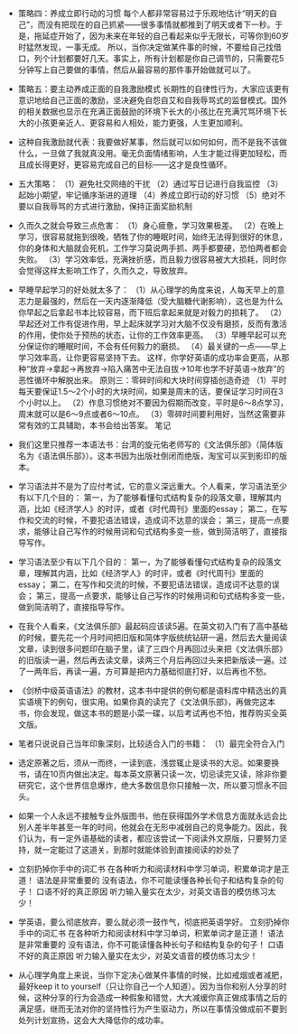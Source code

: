 - 策略四：养成立即行动的习惯 每个人都非常容易过于乐观地估计“明天的自己”，而没有把现在的自己抓紧——很多事情就都推到了明天或者下一秒。于是，拖延症开始了，因为未来在年轻的自己看起来似乎无限长，可等你到60岁时猛然发现，一事无成。 所以，当你决定做某件事的时候，不要给自己找借口，列个计划都要好几天。事实上，所有计划都是你自己调节的，只需要花5分钟写上自己要做的事情，然后从最容易的那件事开始做就可以了。

- 策略五：要主动养成正面的自我激励模式 长期性的自律性行为，大家应该更有意识地给自己正面的激励，坚决避免自怨自艾和自我辱骂式的监督模式。国外的相关数据也显示在充满正面鼓励的环境下长大的小孩比在充满咒骂环境下长大的小孩更亲近人、更容易和人相处，能力更强，人生更加顺利。

- 这种自我激励就代表：我要做好某事，然后就可以如何如何，而不是我不该做什么，一旦做了我就真没用。毫无负面情绪影响，人生才能过得更加轻松，而且成长得更好，更容易完成自己的目标——这才是良性循环。

- 五大策略： （1）避免社交网络的干扰 （2）通过写日记进行自我监控 （3）起始小期望，牢记循序渐进的道理 （4）养成立即行动的好习惯 （5）绝对不要以自我辱骂的方式进行激励，保持正面奖励机制

- 久而久之就会导致三点危害： （1）身心疲惫，学习效果极差。 （2）在晚上学习，很容易就拖到很晚，牺牲了你的睡眠时间，始终无法得到很好的休息，你的身体和大脑就会死机，工作学习莫说两手抓、两手都要硬，恐怕两者都会失败。 （3）学习效率低，充满挫折感，而且毅力很容易被大大损耗，同时你会觉得这样太影响工作了，久而久之，导致放弃。

- 早睡早起学习的好处就太多了： （1）从心理学的角度来说，人每天早上的意志力是最强的，然后在一天内逐渐降低（受大脑糖代谢影响），这也是为什么你早起之后拿起书本比较容易，而下班后拿起来就是对毅力的损耗了。 （2）早起还对工作有促进作用，早上起床就学习对大脑不仅没有磨损，反而有激活的作用，使你处于预热的状态，让你的工作效率更高。 （3）早睡早起可以充分保证你的睡眠时间，不会有任何毅力的磨损。 （4）最关键的一点——早上学习效率高，让你更容易坚持下去。 这样，你学好英语的成功率会更高，从那种“放弃→拿起→再放弃→陷入痛苦中无法自拔→10年也学不好英语→放弃”的恶性循环中解脱出来。 原则三：零碎时间和大块时间穿插创造奇迹 （1）平时每天要保证1.5～2个小时的大块时间，如果是周末的话，要保证学习时间在3个小时以上。 （2）作息习惯绝对不要因为假期而改变，平时是6～8点学习，周末就可以是6～9点或者6～10点。 （3）零碎时间要利用好，当然这需要非常有效的工具辅助，本书会给出答案。 笔记

- 我们这里只推荐一本语法书：台湾的旋元佑老师写的《文法俱乐部》（简体版名为《语法俱乐部》）。这本书因为出版社倒闭而绝版，淘宝可以买到影印的版本。

- 学习语法并不是为了应付考试，它的意义深远重大。个人看来，学习语法至少有以下几个目的： 第一，为了能够看懂句式结构复杂的段落文章，理解其内涵，比如《经济学人》的时评，或者《时代周刊》里面的essay； 第二，在写作和交流的时候，不要犯语法错误，造成词不达意的误会； 第三，提高一点要求，能够让自己写作的时候用词和句式结构多变一些，做到简洁明了，直接指导写作。

- 学习语法至少有以下几个目的： 第一，为了能够看懂句式结构复杂的段落文章，理解其内涵，比如《经济学人》的时评，或者《时代周刊》里面的essay； 第二，在写作和交流的时候，不要犯语法错误，造成词不达意的误会； 第三，提高一点要求，能够让自己写作的时候用词和句式结构多变一些，做到简洁明了，直接指导写作。

- 在我个人看来，《文法俱乐部》最起码应该读5遍。在英文初入门有了高中基础的时候，要先花一个月时间把旧版和简体字版统统钻研一遍，然后去大量阅读文章，读到很多问题印在脑子里，读了三四个月再回过头来把《文法俱乐部》的旧版读一遍，然后再去读文章，读两三个月后再回过头来把新版读一遍。过了一两年后，再读一遍，方可算是把内力基础彻底打好，以后再也不愁。

- 《剑桥中级英语语法》的教材，这本书中提供的例句都是语料库中精选出的真实语境下的例句，很实用。如果你真的读完了《文法俱乐部》，再做完这本书，你会发现，做这本书的题是小菜一碟，以后考试再也不怕，推荐购买全英文版。

- 笔者只说说自己当年印象深刻，比较适合入门的书籍： （1）最完全符合入门

- 选定原著之后，须从一而终，一读到底，浅尝辄止是读书的大忌。如果要换书，请在10页内做出决定。每本英文原著只读一次，切忌读完又读，除非你要研究它，这个世界信息爆炸，绝大多数信息你只接触一次，所以要习惯永不回头。

- 如果一个人永远不接触专业外版图书，他在获得国外学术信息方面就永远会比别人差半年甚至一年的时间，他就会在无形中减弱自己的竞争能力。因此，我们认为，有一定外语基础的读者，都应该尝试一下阅读外文原版，只要努力坚持，就一定能过了这道关，到那时就能体验到直接阅读的妙处了

- 立刻扔掉你手中的词汇书 在各种听力和阅读材料中学习单词，积累单词才是正道！ 语法是非常重要的 没有语法，你不可能读懂各种长句子和结构复杂的句子！ 口语不好的真正原因 听力输入量实在太少，对英文语音的模仿练习太少！

- 学英语，要么彻底放弃，要么就必须一鼓作气，彻底把英语学好。 立刻扔掉你手中的词汇书 在各种听力和阅读材料中学习单词，积累单词才是正道！ 语法是非常重要的 没有语法，你不可能读懂各种长句子和结构复杂的句子！ 口语不好的真正原因 听力输入量实在太少，对英文语音的模仿练习太少！

- 从心理学角度上来说，当你下定决心做某件事情的时候，比如戒烟或者减肥，最好keep it to yourself（只让你自己一个人知道）。因为当你和别人分享的时候，这种分享的行为会造成一种假象和错觉，大大减缓你真正做成事情之后的满足感，继而无法对你的坚持性行为产生驱动力，所以在事情没做成前不要到处列计划宣扬，这会大大降低你的成功率。

